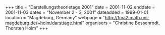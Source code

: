 +++
title = "Darstellungstheorietage 2001"
date = 2001-11-02
enddate = 2001-11-03
dates = "November 2 - 3, 2001"
dateadded = 1999-01-01
location = "Magdeburg, Germany"
webpage = "http://fma2.math.uni-magdeburg.de/~holm/darsttage.html"
organisers = "Christine Bessenrodt, Thorsten Holm"
+++
